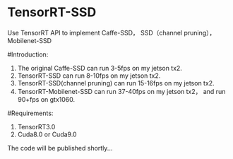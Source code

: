 # TensorRT-SSD
Use TensorRT API to implement Caffe-SSD， SSD（channel pruning）， Mobilenet-SSD

#Introduction:

1. The original Caffe-SSD can run 3-5fps on my jetson tx2.
2. TensorRT-SSD can run 8-10fps on my jetson tx2.
3. TensorRT-SSD(channel pruning) can run 15-16fps on my jetson tx2.
4. TensorRT-Mobilenet-SSD can run 37-40fps on my jetson tx2， and run 90+fps on gtx1060.

#Requirements:

1. TensorRT3.0
2. Cuda8.0 or Cuda9.0


The code will be published shortly...
